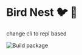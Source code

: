# Bird Nest :bird: :tiger:

change cli to repl based

![Build package](https://github.com/YashKumarVerma/bird-nest/workflows/Build%20package/badge.svg?branch=repl)
